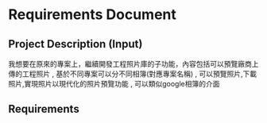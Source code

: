 # Requirements Document

## Project Description (Input)
我想要在原來的專案上，繼續開發工程照片庫的子功能，內容包括可以預覽廠商上傳的工程照片 , 基於不同專案可以分不同相簿(對應專案名稱) , 可以預覽照片,下載照片,實現照片以現代化的照片預覽功能 , 可以類似google相簿的介面

## Requirements
<!-- Will be generated in /kiro:spec-requirements phase -->